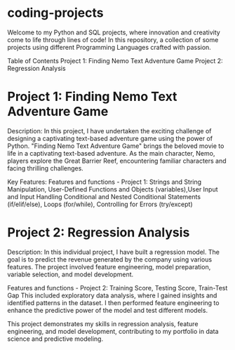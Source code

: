 # coding-projects

Welcome to my Python and SQL projects, where innovation and creativity come to life 
through lines of code! In this repository, a collection of some projects using different Programming Languages
crafted with passion.

Table of Contents
Project 1: Finding Nemo Text Adventure Game 
Project 2: Regression Analysis

# Project 1: Finding Nemo Text Adventure Game 

Description: In this project, I have undertaken the exciting challenge of designing a 
captivating text-based adventure game using the power of Python. 
"Finding Nemo Text Adventure Game" brings the beloved movie to life in a captivating
text-based adventure. As the main character, Nemo, players explore the Great Barrier Reef, 
encountering familiar characters and facing thrilling challenges.

Key Features:
Features and functions - Project 1: Strings and String Manipulation, User-Defined Functions and Objects (variables),User Input and Input Handling
Conditional and Nested Conditional Statements (if/elif/else), Loops (for/while), Controlling for Errors (try/except)

# Project 2: Regression Analysis

Description: In this individual project, I have built a regression model. The goal is to 
predict the revenue generated by the company using various features. The project involved 
feature engineering, model preparation, variable selection, and model development.

Features and functions - Project 2: Training Score, Testing Score, Train-Test Gap
This included exploratory data analysis, where I gained insights and identified patterns in the dataset.
I then performed feature engineering to enhance the predictive power of the model and test different models.

This project demonstrates my skills in regression analysis, feature engineering, and model development, 
contributing to my portfolio in data science and predictive modeling.



